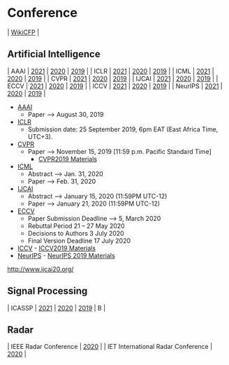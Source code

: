 
# Conference

| [WikiCFP](http://www.wikicfp.com/cfp/home) |


## Artificial Intelligence


| AAAI    | [2021](https://aaai.org/Conferences/AAAI-21/)         | [2020](https://aaai.org/Conferences/AAAI-20/)        | [2019](https://aaai.org/Conferences/AAAI-19/)        |
| ICLR    | [2021](https://iclr.cc/Conferences/2021)              | [2020](https://iclr.cc/Conferences/2020)             | [2019](https://iclr.cc/Conferences/2019)             |
| ICML    | [2021](https://icml.cc/Conferences/2021)              | [2020](https://icml.cc/Conferences/2020)             | [2019](https://icml.cc/Conferences/2019)             |
| CVPR    | [2021](http://cvpr2021.thecvf.com/)                   | [2020](http://cvpr2020.thecvf.com/)                  | [2019](http://cvpr2019.thecvf.com/)                  |
| IJCAI   | [2021](http://www.ijcai21.org/)                       | [2020](http://www.ijcai20.org/)                      | [2019](http://www.ijcai19.org/)                      |
| ECCV    | [2021](https://eccv2021.eu/)                          | [2020](https://eccv2020.eu/)                         | [2019](https://eccv2019.eu/)                         |
| ICCV    | [2021](http://iccv2021.thecvf.com/)                   | [2020](http://iccv2020.thecvf.com/)                  | [2019](http://iccv2019.thecvf.com/)                  |
| NeurIPS | [2021](https://nips.cc/Conferences/2021)              | [2020](https://nips.cc/Conferences/2020)             | [2019](https://nips.cc/Conferences/2019)             |


- [AAAI](https://aaai.org/Conferences/AAAI-20/)
	- Paper --> August 30, 2019
- [ICLR](https://iclr.cc/Conferences/2020)
	- Submission date: 25 September 2019, 6pm EAT (East Africa Time, UTC+3).
- [CVPR](http://cvpr2020.thecvf.com/submission/timeline)
	- Paper --> November 15, 2019 [11:59 p.m. Pacific Standard Time]
        - [CVPR2019 Materials](https://github.com/extreme-assistant/cvpr2019)
- [ICML](https://icml.cc/)
	- Abstract --> Jan. 31, 2020
	- Paper --> Feb. 31, 2020
- [IJCAI](https://ijcai20.org/)
	- Abstract --> January 15, 2020 (11:59PM UTC-12)
	- Paper --> January 21, 2020 (11:59PM UTC-12)
- [ECCV](https://eccv2020.eu/)
	- Paper Submission Deadline --> 5, March 2020
	- Rebuttal Period 21 – 27 May 2020
	- Decisions to Authors 3 July 2020
	- Final Version Deadline 17 July 2020
- [ICCV](http://iccv2020.thecvf.com/)
        - [ICCV2019 Materials](https://github.com/extreme-assistant/iccv2019)
- [NeurIPS](https://nips.cc/Conferences/2020)
        - [NeurIPS 2019 Materials](https://github.com/extreme-assistant/nips2019)


http://www.ijcai20.org/

## Signal Processing

| ICASSP | [2021](https://2021.ieeeicassp.org/)               | [2020](https://2020.ieeeicassp.org/)             | [2019](http://www.2019.ieeeicassp.org/)                |   B  |

## Radar


| IEEE Radar Conference                  | [2020](https://www.radarconf20.org/)                    |
| IET International Radar Conference     | [2020](http://www.ietradar.org/)                        |


